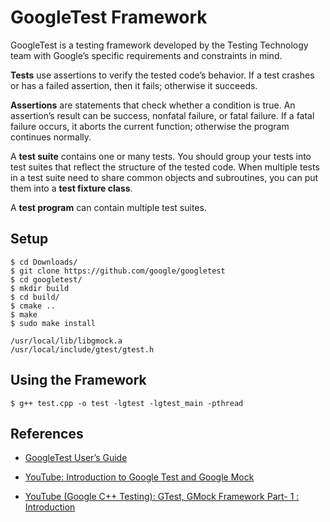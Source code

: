 # GoogleTest Framework

GoogleTest is a testing framework developed by the Testing Technology team with 
Google’s specific requirements and constraints in mind. 

**Tests** use assertions to verify the tested code’s behavior. If a test crashes 
or has a failed assertion, then it fails; otherwise it succeeds.

**Assertions** are statements that check whether a condition is true. An assertion’s 
result can be success, nonfatal failure, or fatal failure. If a fatal failure occurs, 
it aborts the current function; otherwise the program continues normally.

A **test suite** contains one or many tests. You should group your tests into test 
suites that reflect the structure of the tested code. When multiple tests in a test 
suite need to share common objects and subroutines, you can put them into 
a **test fixture class**.

A **test program** can contain multiple test suites.


## Setup 

```
$ cd Downloads/
$ git clone https://github.com/google/googletest
$ cd googletest/
$ mkdir build
$ cd build/
$ cmake ..
$ make
$ sudo make install 
```

```
/usr/local/lib/libgmock.a
/usr/local/include/gtest/gtest.h
```

## Using the Framework

```
$ g++ test.cpp -o test -lgtest -lgtest_main -pthread
```

## References
* [GoogleTest User’s Guide](https://google.github.io/googletest/)

* [YouTube: Introduction to Google Test and Google Mock](https://youtu.be/N8a7IFPAPXs?si=zYIqGOk5jvBA_TX0)

* [YouTube (Google C++ Testing): GTest, GMock Framework Part- 1 : Introduction](https://youtu.be/nbFXI9SDfbk?si=aA0FZvMv6gr2yu7A)

